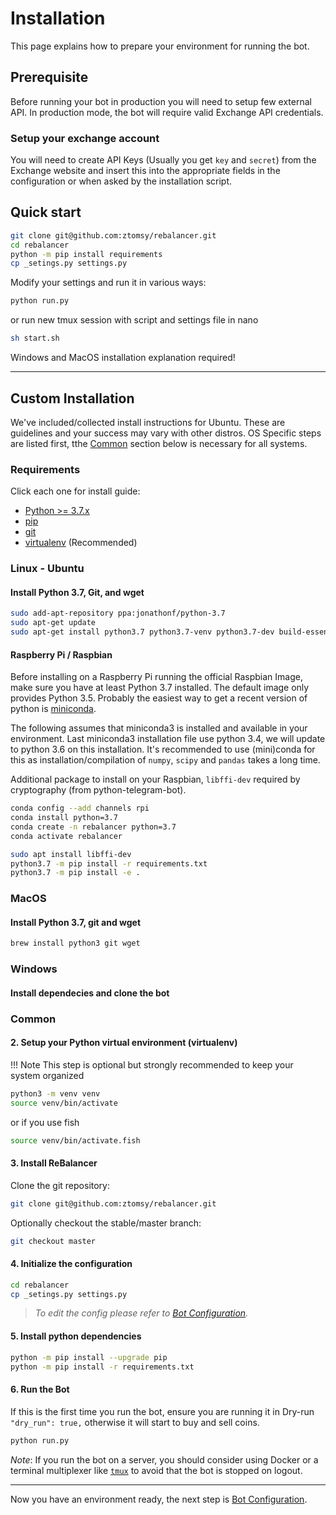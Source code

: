 # Installation

This page explains how to prepare your environment for running the bot.

## Prerequisite

Before running your bot in production you will need to setup few
external API. In production mode, the bot will require valid Exchange API
credentials. 

### Setup your exchange account

You will need to create API Keys (Usually you get `key` and `secret`) from the Exchange website and insert this into the appropriate fields in the configuration or when asked by the installation script.

## Quick start

```bash
git clone git@github.com:ztomsy/rebalancer.git
cd rebalancer
python -m pip install requirements
cp _setings.py settings.py
```
Modify your settings and run it in various ways:
```bash
python run.py
```
or run new tmux session with script and settings file in nano
```bash
sh start.sh
```

Windows and MacOS installation explanation required!

------

## Custom Installation

We've included/collected install instructions for Ubuntu. These are guidelines and your success may vary with other distros.
OS Specific steps are listed first, tthe [Common](#common) section below is necessary for all systems.

### Requirements

Click each one for install guide:

* [Python >= 3.7.x](http://docs.python-guide.org/en/latest/starting/installation/)
* [pip](https://pip.pypa.io/en/stable/installing/)
* [git](https://git-scm.com/book/en/v2/Getting-Started-Installing-Git)
* [virtualenv](https://virtualenv.pypa.io/en/stable/installation/) (Recommended)

### Linux - Ubuntu

#### Install Python 3.7, Git, and wget

```bash
sudo add-apt-repository ppa:jonathonf/python-3.7
sudo apt-get update
sudo apt-get install python3.7 python3.7-venv python3.7-dev build-essential autoconf libtool pkg-config make wget git
```

#### Raspberry Pi / Raspbian

Before installing on a Raspberry Pi running the official Raspbian Image, make sure you have at least Python 3.7 installed. The default image only provides Python 3.5. Probably the easiest way to get a recent version of python is [miniconda](https://repo.continuum.io/miniconda/).

The following assumes that miniconda3 is installed and available in your environment. Last miniconda3 installation file use python 3.4, we will update to python 3.6 on this installation.
It's recommended to use (mini)conda for this as installation/compilation of `numpy`, `scipy` and `pandas` takes a long time.

Additional package to install on your Raspbian, `libffi-dev` required by cryptography (from python-telegram-bot).

``` bash
conda config --add channels rpi
conda install python=3.7
conda create -n rebalancer python=3.7
conda activate rebalancer

sudo apt install libffi-dev
python3.7 -m pip install -r requirements.txt
python3.7 -m pip install -e .
```

### MacOS

#### Install Python 3.7, git and wget

```bash
brew install python3 git wget
```

### Windows

#### Install dependecies and clone the bot

### Common

#### 2. Setup your Python virtual environment (virtualenv)

!!! Note
    This step is optional but strongly recommended to keep your system organized

```bash
python3 -m venv venv
source venv/bin/activate
```
or if you use fish
```bash
source venv/bin/activate.fish 

```

#### 3. Install ReBalancer

Clone the git repository:

```bash
git clone git@github.com:ztomsy/rebalancer.git
```

Optionally checkout the stable/master branch:

```bash
git checkout master
```

#### 4. Initialize the configuration

```bash
cd rebalancer
cp _setings.py settings.py
```

> *To edit the config please refer to [Bot Configuration](Configuration.md).*

#### 5. Install python dependencies

``` bash
python -m pip install --upgrade pip
python -m pip install -r requirements.txt
```

#### 6. Run the Bot

If this is the first time you run the bot, ensure you are running it in Dry-run `"dry_run": true,` otherwise it will start to buy and sell coins.

```bash
python run.py
```

*Note*: If you run the bot on a server, you should consider using Docker or a terminal multiplexer like [`tmux`](https://en.wikipedia.org/wiki/Tmux) to avoid that the bot is stopped on logout.

---

Now you have an environment ready, the next step is
[Bot Configuration](Configuration.md).